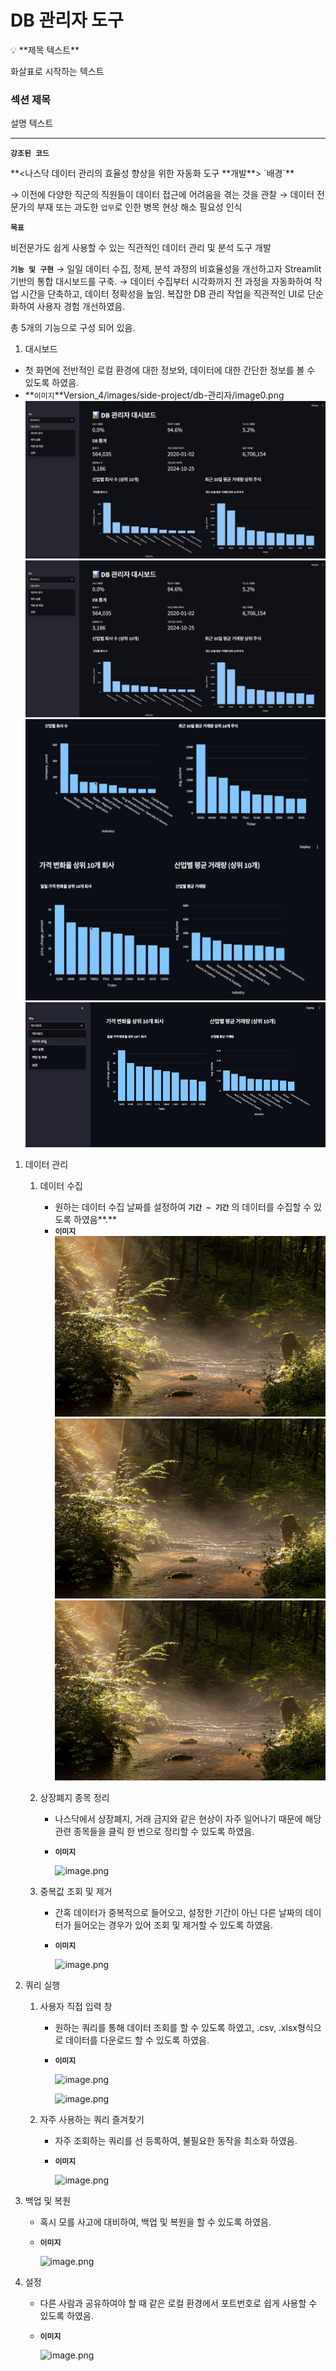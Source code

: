 # DB 관리자 도구

<aside>
<p>💡 **제목 텍스트**</p>

<p><span data-arrow="true">화살표로 시작하는 텍스트</span></p>

### 섹션 제목

<p><span data-arrow="true">설명 텍스트</span></p>

<hr />

**`강조된 코드`**
</aside>

<aside>
 **<나스닥 데이터 관리의 효율성 향상을 위한 자동화 도구 **개발**>
`배경`**

→ 이전에 다양한 직군의 직원들이 데이터 접근에 어려움을 겪는 것을 관찰
→ 데이터 전문가의 부재 또는 과도한 `업무`로 인한 병목 현상 해소 필요성 인식

**`목표`**
<p><span data-arrow="true">비전문가도 쉽게 사용할 수 있는 직관적인 데이터 관리 및 분석 도구 개발</span></p>


**`기능 및 구현`**
→ 일일 데이터 수집, 정제, 분석 과정의 비효율성을 개선하고자 Streamlit 기반의 통합 대시보드를 구축. 
→ 데이터 수집부터 시각화까지 전 과정을 자동화하여 작업 시간을 단축하고, 데이터 정확성을 높임. 복잡한 DB 관리 작업을 직관적인 UI로 단순화하여 사용자 경험 개선하였음. 

</aside>

총 5개의 기능으로 구성 되어 있음. 

1. 대시보드

- 첫 화면에 전반적인 로컬 환경에 대한 정보와, 데이터에 대한 간단한 정보를 볼 수 있도록 하였음.
- **`이미지`**Version_4/images/side-project/db-관리자/image0.png
![small-image](images/side-project/db-관리자/image0.png)
![large-image](images/side-project/db-관리자/image0.png)
![medium-image](images/side-project/db-관리자/image1.png)
![large-image](images/side-project/db-관리자/image2.png)

1. 데이터 관리
    1. 데이터 수집
        - 원하는 데이터 수집 날짜를 설정하여 **`기간 ~ 기간`** 의 데이터를 수집할 수 있도록 하였음**.**
        - **`이미지`**
            ![small-image](images/competition/dacon_income_ai/fall.png)
            ![medium-image](images/competition/dacon_income_ai/fall.png)
            ![large-image](images/competition/dacon_income_ai/fall.png)
            
    2. 상장폐지 종목 정리
        - 나스닥에서 상장폐지, 거래 금지와 같은 현상이 자주 일어나기 때문에 해당 관련 종목들을 클릭 한 번으로 정리할 수 있도록 하였음.
        - **`이미지`**
            
            ![image.png](DB%20%E1%84%80%E1%85%AA%E1%86%AB%E1%84%85%E1%85%B5%E1%84%8C%E1%85%A1%20%E1%84%83%E1%85%A9%E1%84%80%E1%85%AE%208a7bd482e329458e96be28648c6d0af5/image%202.png)
            
    3. 중복값 조회 및 제거
        - 간혹 데이터가 중복적으로 들어오고, 설정한 기간이 아닌 다른 날짜의 데이터가 들어오는 경우가 있어 조회 및 제거할 수 있도록 하였음.
        - **`이미지`**
            
            ![image.png](DB%20%E1%84%80%E1%85%AA%E1%86%AB%E1%84%85%E1%85%B5%E1%84%8C%E1%85%A1%20%E1%84%83%E1%85%A9%E1%84%80%E1%85%AE%208a7bd482e329458e96be28648c6d0af5/image%203.png)
            
2. 쿼리 실행
    1. 사용자 직접 입력 창
        - 원하는 쿼리를 통해 데이터 조회를 할 수 있도록  하였고, .csv, .xlsx형식으로 데이터를 다운로드 할 수 있도록 하였음.
        - **`이미지`**
            
            ![image.png](DB%20%E1%84%80%E1%85%AA%E1%86%AB%E1%84%85%E1%85%B5%E1%84%8C%E1%85%A1%20%E1%84%83%E1%85%A9%E1%84%80%E1%85%AE%208a7bd482e329458e96be28648c6d0af5/image%204.png)
            
            ![image.png](DB%20%E1%84%80%E1%85%AA%E1%86%AB%E1%84%85%E1%85%B5%E1%84%8C%E1%85%A1%20%E1%84%83%E1%85%A9%E1%84%80%E1%85%AE%208a7bd482e329458e96be28648c6d0af5/image%205.png)
            
    2. 자주 사용하는 쿼리 즐겨찾기
        - 자주 조회하는 쿼리를 선 등록하여, 불필요한 동작을 최소화 하였음.
        - **`이미지`**
            
            ![image.png](DB%20%E1%84%80%E1%85%AA%E1%86%AB%E1%84%85%E1%85%B5%E1%84%8C%E1%85%A1%20%E1%84%83%E1%85%A9%E1%84%80%E1%85%AE%208a7bd482e329458e96be28648c6d0af5/image%206.png)
            
3. 백업 및 복원
    - 혹시 모를 사고에 대비하여, 백업 및 복원을 할 수 있도록 하였음.
    - **`이미지`**
        
        ![image.png](DB%20%E1%84%80%E1%85%AA%E1%86%AB%E1%84%85%E1%85%B5%E1%84%8C%E1%85%A1%20%E1%84%83%E1%85%A9%E1%84%80%E1%85%AE%208a7bd482e329458e96be28648c6d0af5/image%207.png)
        
4. 설정 
    - 다른 사람과 공유하여야 할 때 같은 로컬 환경에서 포트번호로 쉽게 사용할 수 있도록 하였음.
    - **`이미지`**
        
        ![image.png](DB%20%E1%84%80%E1%85%AA%E1%86%AB%E1%84%85%E1%85%B5%E1%84%8C%E1%85%A1%20%E1%84%83%E1%85%A9%E1%84%80%E1%85%AE%208a7bd482e329458e96be28648c6d0af5/image%208.png)